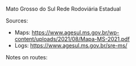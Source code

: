 Mato Grosso do Sul Rede Rodoviária Estadual

Sources:
* Maps: https://www.agesul.ms.gov.br/wp-content/uploads/2021/08/Mapa-MS-2021.pdf
* Logs: https://www.agesul.ms.gov.br/sre-ms/

Notes on routes:
